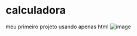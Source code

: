 # calculadora
meu primeiro projeto usando apenas html
![image](https://user-images.githubusercontent.com/99840465/157710667-82ea0972-5150-4621-ad5c-8e2881c92d50.png)
